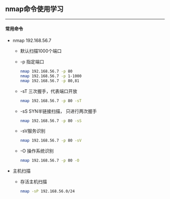 ## nmap命令使用学习

---

#### 常用命令

- nmap 192.168.56.7

  - 默认扫描1000个端口

  - -p 指定端口

    ```sh
    nmap 192.168.56.7 -p 80
    nmap 192.168.56.7 -p 1-1000
    nmap 192.168.56.7 -p 80,81
    ```

  - -sT 三次握手，代表端口开放

    ```sh
    nmap 192.168.56.7 -p 80 -sT
    ```

  - -sS SYN半链接扫描， 只进行两次握手

    ```sh
    nmap 192.168.56.7 -p 80 -sS
    ```

  - -sV服务识别

    ```sh
    nmap 192.168.56.7 -p 80 -sV
    ```

  - -O 操作系统识别

    ```sh
    nmap 192.168.56.7 -p 80 -O
    ```

    

- 主机扫描

  - 存活主机扫描
    ```sh
    nmap -sP 192.168.56.0/24
    ```

    